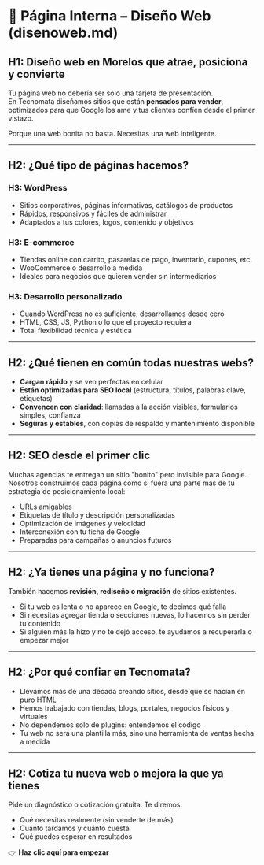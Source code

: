 # 📄 Página Interna – Diseño Web (disenoweb.md)

## H1: Diseño web en Morelos que atrae, posiciona y convierte

Tu página web no debería ser solo una tarjeta de presentación.  
En Tecnomata diseñamos sitios que están **pensados para vender**, optimizados para que Google los ame y tus clientes confíen desde el primer vistazo.

Porque una web bonita no basta. Necesitas una web inteligente.

---

## H2: ¿Qué tipo de páginas hacemos?

### H3: WordPress
- Sitios corporativos, páginas informativas, catálogos de productos
- Rápidos, responsivos y fáciles de administrar
- Adaptados a tus colores, logos, contenido y objetivos

### H3: E-commerce
- Tiendas online con carrito, pasarelas de pago, inventario, cupones, etc.
- WooCommerce o desarrollo a medida
- Ideales para negocios que quieren vender sin intermediarios

### H3: Desarrollo personalizado
- Cuando WordPress no es suficiente, desarrollamos desde cero
- HTML, CSS, JS, Python o lo que el proyecto requiera
- Total flexibilidad técnica y estética

---

## H2: ¿Qué tienen en común todas nuestras webs?

- **Cargan rápido** y se ven perfectas en celular
- **Están optimizadas para SEO local** (estructura, títulos, palabras clave, etiquetas)
- **Convencen con claridad**: llamadas a la acción visibles, formularios simples, confianza
- **Seguras y estables**, con copias de respaldo y mantenimiento disponible

---

## H2: SEO desde el primer clic

Muchas agencias te entregan un sitio "bonito" pero invisible para Google.  
Nosotros construimos cada página como si fuera una parte más de tu estrategia de posicionamiento local:

- URLs amigables
- Etiquetas de título y descripción personalizadas
- Optimización de imágenes y velocidad
- Interconexión con tu ficha de Google
- Preparadas para campañas o anuncios futuros

---

## H2: ¿Ya tienes una página y no funciona?

También hacemos **revisión, rediseño o migración** de sitios existentes.

- Si tu web es lenta o no aparece en Google, te decimos qué falla
- Si necesitas agregar tienda o secciones nuevas, lo hacemos sin perder tu contenido
- Si alguien más la hizo y no te dejó acceso, te ayudamos a recuperarla o empezar mejor

---

## H2: ¿Por qué confiar en Tecnomata?

- Llevamos más de una década creando sitios, desde que se hacían en puro HTML
- Hemos trabajado con tiendas, blogs, portales, negocios físicos y virtuales
- No dependemos solo de plugins: entendemos el código
- Tu web no será una plantilla más, sino una herramienta de ventas hecha a medida

---

## H2: Cotiza tu nueva web o mejora la que ya tienes

Pide un diagnóstico o cotización gratuita. Te diremos:
- Qué necesitas realmente (sin venderte de más)
- Cuánto tardamos y cuánto cuesta
- Qué puedes esperar en resultados

👉 **Haz clic aquí para empezar**

